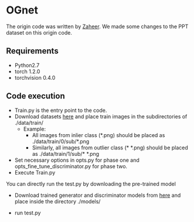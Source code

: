 # OGnet
The origin code was written by [Zaheer](https://github.com/xaggi/OGNet). We made some changes to the PPT dataset on this origin code.

## Requirements

- Python2.7
- torch 1.2.0
- torchvision 0.4.0

## Code execution

- Train.py is the entry point to the code.
- Download datasets [here](https://drive.google.com/drive/folders/1GKFCRwqyEC8j5c8mjWWjk_Se5c6lUNvn?usp=sharing) and place train images in the subdirectories of ./data/train/
  - Example:
    - All images from inlier class (\*.png) should be placed as ./data/train/0/sub/*.png
    - Similarly, all images from outlier class (* \*.png) should be placed as ./data/train/1/sub/* \*.png
- Set necessary options in opts.py for phase one and opts_fine_tune_discriminator.py for phase two.
- Execute Train.py


You can directly run the test.py by downloading the pre-trained model
- Download trained generator and discriminator models from [here](https://drive.google.com/drive/folders/16QjOt0Y1UoD4pYafKfJKM6XH37m9pwLx?usp=sharing) and place inside the directory ./models/

- run test.py


